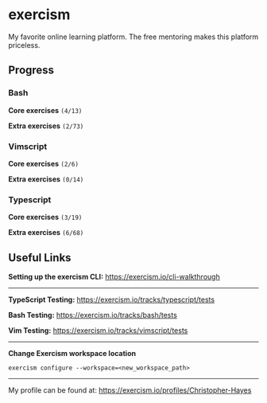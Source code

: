 # exercism

My favorite online learning platform. The free mentoring makes this platform priceless.


## Progress


### Bash
 
**Core exercises** `(4/13)`
 
**Extra exercises** `(2/73)`

 
### Vimscript

**Core exercises** `(2/6)`
 
**Extra exercises** `(0/14)`
 

### Typescript

**Core exercises** `(3/19)`
 
**Extra exercises** `(6/68)`

## Useful Links


**Setting up the exercism CLI:** https://exercism.io/cli-walkthrough

----


**TypeScript Testing:** https://exercism.io/tracks/typescript/tests

**Bash Testing:** https://exercism.io/tracks/bash/tests

**Vim Testing:** https://exercism.io/tracks/vimscript/tests


----

**Change Exercism workspace location**

    exercism configure --workspace=<new_workspace_path>

----

My profile can be found at: https://exercism.io/profiles/Christopher-Hayes
